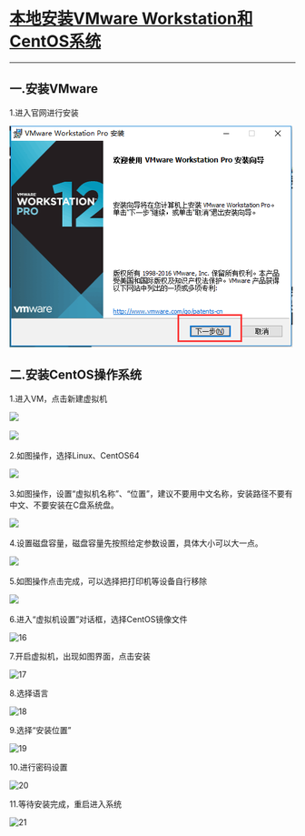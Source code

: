 # **<u>本地安装VMware Workstation和CentOS系统</u>**

------

## 一.安装VMware

1.进入官网进行安装

![](../image/9.png)

## 二.安装CentOS操作系统

1.进入VM，点击新建虚拟机

![](D:\git\ggit\image\10.png)

![](D:\git\ggit\image\11.png)

2.如图操作，选择Linux、CentOS64

![](D:\git\ggit\image\12.png)

3.如图操作，设置“虚拟机名称”、“位置”，建议不要用中文名称，安装路径不要有中文、不要安装在C盘系统盘。

![](D:\git\ggit\image\13.png)

4.设置磁盘容量，磁盘容量先按照给定参数设置，具体大小可以大一点。



![](D:\git\ggit\image\14.png)

5.如图操作点击完成，可以选择把打印机等设备自行移除

![](D:\git\ggit\image\15.png)

6.进入“虚拟机设置”对话框，选择CentOS镜像文件

![16](D:\git\ggit\image\16.png)

7.开启虚拟机，出现如图界面，点击安装

![17](D:\git\ggit\image\17.png)

8.选择语言

![18](D:\git\ggit\image\18.png)

9.选择“安装位置”

![19](D:\git\ggit\image\19.png)

10.进行密码设置

![20](D:\git\ggit\image\20.png)

11.等待安装完成，重启进入系统

![21](D:\git\ggit\image\21.png)